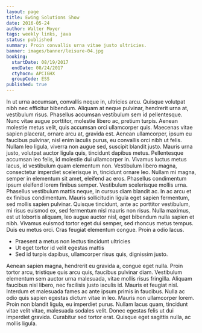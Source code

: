 ```yaml
---
layout: page
title: Ewing Solutions Show
date: 2016-05-24
author: Walter Moyer
tags: weekly links, java
status: published
summary: Proin convallis urna vitae justo ultricies.
banner: images/banner/leisure-04.jpg
booking:
  startDate: 08/19/2017
  endDate: 08/24/2017
  ctyhocn: APCIGHX
  groupCode: ESS
published: true
---
```

In ut urna accumsan, convallis neque in, ultricies arcu. Quisque volutpat nibh nec efficitur bibendum. Aliquam at neque pulvinar, hendrerit urna at, vestibulum risus. Phasellus accumsan vestibulum sem id pellentesque. Nunc vitae augue porttitor, molestie libero ac, pretium turpis. Aenean molestie metus velit, quis accumsan orci ullamcorper quis. Maecenas vitae sapien placerat, ornare arcu at, gravida est. Aenean ullamcorper, ipsum eu faucibus pulvinar, nisl enim iaculis purus, eu convallis orci nibh ut felis. Nullam leo ligula, viverra non augue sed, suscipit blandit justo. Mauris urna justo, volutpat auctor ligula quis, tincidunt dapibus metus. Pellentesque accumsan leo felis, id molestie dui ullamcorper in. Vivamus luctus metus lacus, id vestibulum quam elementum non.
Vestibulum libero magna, consectetur imperdiet scelerisque in, tincidunt ornare leo. Nullam mi magna, semper in elementum sit amet, eleifend ac eros. Phasellus condimentum ipsum eleifend lorem finibus semper. Vestibulum scelerisque mollis urna. Phasellus vestibulum mattis neque, in cursus diam blandit ac. In ac arcu et ex finibus condimentum. Mauris sollicitudin ligula eget sapien fermentum, sed mollis sapien pulvinar. Quisque tincidunt, ante ac porttitor vestibulum, mi risus euismod ex, sed fermentum nisl mauris non risus. Nulla maximus, est ut lobortis aliquam, leo augue auctor nisl, eget bibendum nulla sapien et nibh. Vivamus euismod tortor eget dui semper, sed rhoncus metus tempus. Duis eu metus orci. Cras feugiat elementum congue. Proin a odio lacus.

* Praesent a metus non lectus tincidunt ultricies
* Ut eget tortor id velit egestas mattis
* Sed id turpis dapibus, ullamcorper risus quis, dignissim justo.

Aenean sapien magna, hendrerit eu gravida a, congue eget nulla. Proin tortor arcu, tristique quis arcu quis, faucibus pulvinar diam. Vestibulum elementum sem auctor urna malesuada, vitae mollis risus fringilla. Aliquam faucibus nisl libero, nec facilisis justo iaculis id. Mauris et feugiat nisl. Interdum et malesuada fames ac ante ipsum primis in faucibus. Nulla ac odio quis sapien egestas dictum vitae in leo. Mauris non ullamcorper lorem. Proin non blandit ligula, eu imperdiet purus. Nullam lacus quam, tincidunt vitae velit vitae, malesuada sodales velit. Donec egestas felis ut dui imperdiet gravida. Curabitur sed tortor erat. Quisque eget sagittis nulla, ac mollis ligula.
